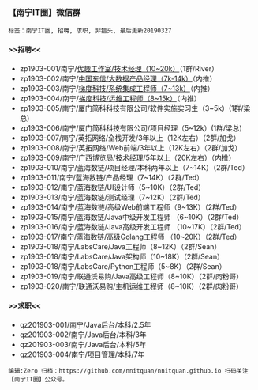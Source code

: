 ### 【南宁IT圈】微信群

`标签：南宁IT圈, 招聘, 求职, 非猎头, 最后更新20190327`

#### >>招聘<<
- zp1903-001/南宁/[优趣工作室/技术经理（10~20k）](https://www.lagou.com/jobs/5642390.html)（1群/River）
- zp1903-002/南宁/[中国东信/大数据产品经理（7k-14k）](http://recruit.caih.com/positionDetail?id=1128)（内推）
- zp1903-003/南宁/[梯度科技/系统集成工程师（7~13k）](https://www.lagou.com/jobs/3851220.html)（内推）
- zp1903-004/南宁/[梯度科技/运维工程师（8~15k）](https://www.lagou.com/jobs/5389249.html)（内推）
- zp1903-005/南宁/厦门简科科技有限公司/软件实施实习生（3~5k）(1群/梁总)
- zp1903-006/南宁/厦门简科科技有限公司/项目经理（5~12k）(1群/梁总)
- zp1903-007/南宁/英拓网络/全栈开发/3年以上（12K左右）（2群/加戈）
- zp1903-008/南宁/英拓网络/Web前端/3年以上（12K左右）（2群/加戈）
- zp1903-009/南宁/广西博览局/技术经理/5年以上（20K左右）（内推）
- zp1903-010/南宁/蓝海数链/项目经理/本科两年以上（7~14K）（2群/Ted）
- zp1903-011/南宁/蓝海数链/产品经理（7~14K）（2群/Ted）
- zp1903-012/南宁/蓝海数链/UI设计师（5~10K）（2群/Ted）
- zp1903-013/南宁/蓝海数链/测试经理（7~12K）（2群/Ted）
- zp1903-014/南宁/蓝海数链/高级Web前端工程师（9~13K）（2群/Ted）
- zp1903-015/南宁/蓝海数链/Java中级开发工程师 （6~10K）（2群/Ted）
- zp1903-016/南宁/蓝海数链/Java高级开发工程师 （10~17K）（2群/Ted）
- zp1903-017/南宁/蓝海数链/高级Golang工程师 （10~20K）（2群/Ted）
- zp1903-018/南宁/LabsCare/Java工程师（8~12K）（2群/Sean）
- zp1903-018/南宁/LabsCare/Java架构师（10~18K）（2群/Sean）
- zp1903-018/南宁/LabsCare/Python工程师（5~8K）（2群/Sean）
- zp1903-019/南宁/联通沃易购/Java高级工程师（8~10K）（2群/肉粉哥）
- zp1903-020/南宁/联通沃易购/主机运维工程师（8~10K）（2群/肉粉哥）

#### >>求职<<
- qz201903-001/南宁/Java后台/本科/2.5年
- qz201903-002/南宁/Java后台/本科/3年
- qz201903-003/南宁/Java后台/本科/5年
- qz201903-004/南宁/项目管理/本科/7年

`编辑:Zero
归档：https://github.com/nnitquan/nnitquan.github.io
扫码关注【南宁IT圈】公众号。`
